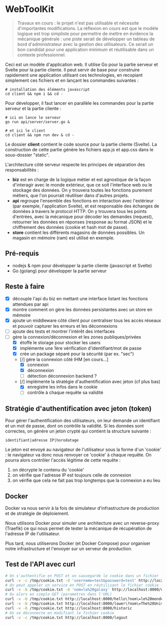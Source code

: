 # WebToolKit

> Travaux en cours : le projet n'est pas utilisable et nécessite d'importantes modifications. La réflexion en cours est que le modèle logique est trop simpliste pour permettre de mettre en évidence la mécanique générale : une piste serait de développer un tableau de bord d'administrateur avec la gestion des utilisateurs. Ce serait un bon candidat pour une application minimum et réutilisable dans un contexte professionnel.

Ceci est un modèle d'application web. Il utilise Go pour la partie serveur et Svelte pour la partie cliente. Il peut servir de base pour construire rapidement une application utilisant ces technologies, en recopiant simplement ces fichiers et en lançant les commandes suivantes :

```
# installation des éléments javascript
cd client && npm i && cd -
```

Pour développer, il faut lancer en parallèle les commandes pour la partie serveur et la partie cliente :

```
# ici on lance le serveur
go run api/server/server.go &

# et ici le client
cd client && npm run dev & cd -
```

Le dossier **client** contient le code source pour la partie cliente (Svelte). La construction de cette partie génère les fichiers app.js et app.css dans le sous-dossier "static".

L'architecture côté serveur respecte les principes de séparation des responsabilités :
- **biz** est en charge de la logique métier et est agnostique de la façon d'interagir avec le monde extérieur, que ce soit l'interface web ou le stockage des données. On y trouvera toutes les fonctions purement métiers, que l'on pourrait réutiliser dans d'autres projets.
- **api** regroupe l'ensemble des fonctions en interaction avec l'extérieur (par exemple, l'application Svelte), et est responsable des échanges de données à travers le protocol HTTP. On y trouvera tous les points d'entrées, avec la mécanique pour décoder les demandes (request), retourner les données en réponses (response au format JSON) et le chiffrement des données (cookie et hash mot de passe).
- **store** contient les différents magasins de données possibles. Un magasin en mémoire (ram) est utilisé en exemple.

## Pré-requis

- nodejs & npm pour développer la partie cliente (javascript et Svelte)
- Go (golang) pour développer la partie serveur

## Reste à faire 

- [x] découple l'api du biz en mettant une interface listant les fonctions attendues par api 
- [x] montre comment on gère les données persistantes avec un store en mémoire
- [x] ajoute un middleware côté client pour centraliser tous les accès réseaux et pouvoir capturer les erreurs et les déconnexions
- [ ] ajoute des tests et montrer l'intérêt des interfaces
- [ ] gére la connexion/déconnexion et les zones publiques/privées
    - [x] étoffe le storage pour stocker les users
    - [x] implémente une 1ère vérification d'identifiant/mot de passe
    - [x] crée un package séparé pour la sécurité (par ex. "sec")
    - [/] gére la connexion côté IHM [en cours...]
        - [x] connexion
        - [x] déconnexion
        - [ ] détection déconnexion backend ?
    - [/] implémente la stratégie d'authentification avec jeton (cf plus bas)
        - [x] enregistre les infos dans le cookie
        - [ ] contrôle à chaque requête sa validité

## Stratégie d'authentification avec jeton (token)

Pour gérer l'authentification des utilisateurs, on leur demande un identifiant et un mot de passe, dont on contrôle la validité. Si les données sont correctes, on génère un jeton crypté qui contient la structure suivante :

```
identifiant|adresse IP|horodatage
```

Le jeton est envoyé au navigateur de l'utilisateur sous la forme d'un 'cookie' : le navigateur va donc nous renvoyer ce 'cookie' à chaque requête. On pourra alors contrôler l'accès légitime de cette requête :

1. on décrypte le contenu du 'cookie'
2. on vérifie que l'adresse IP est toujours celle de connexion
3. on vérifie que cela ne fait pas trop longtemps que la connexion a eu lieu

## Docker

Docker va nous servir à la fois de simulateur d'infrastructure de production et de stratégie de déploiement. 

Nous utilisons Docker pour simuler une architecture avec un reverse-proxy (Traefik) ce qui nous permet de tester la mécanique de récupération de l'adresse IP de l'utilisateur.

Plus tard, nous utiliserons Docker (et Docker Compose) pour organiser notre infrastructure et l'envoyer sur un serveur de production.

## Test de l'API avec curl

```sh
# On s'authentifie en POST et on sauvegarde le cookie dans un fichier
curl -v -c /tmp/cookie.txt -d 'username=test&password=test' http://localhost:8000/login
# On peut appeler un service en POST en réutilisant le fichier cookie
curl -v -b /tmp/cookie.txt -d 'nom=la%20galaxy' http://localhost:8000/upper
# Ou alors en simple GET (parametres dans l'URL)
curl -v -b /tmp/cookie.txt http://localhost:8000/hello\?nom\=le%20monde
curl -v -b /tmp/cookie.txt http://localhost:8000/lower\?nom\=The%20Universe
curl -v -b /tmp/cookie.txt http://localhost:8000/historic
# On se déconnecte en modifiant le fichier cookie
curl -v -c /tmp/cookie.txt http://localhost:8000/logout
```